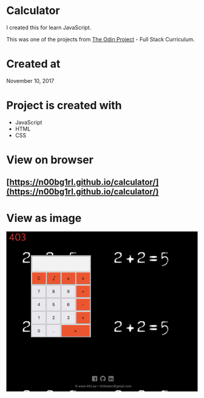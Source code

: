 # Calculator

I created this for learn JavaScript.

This was one of the projects from [The Odin Project](https://www.theodinproject.com/home) - Full Stack Curriculum.

# Created at

November 10, 2017

# Project is created with

* JavaScript
* HTML
* CSS

# View on browser

## [https://n00bg1rl.github.io/calculator/](https://n00bg1rl.github.io/calculator/)

# View as image

![github](./assets/github.png)